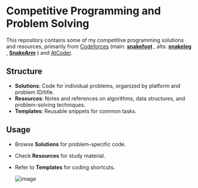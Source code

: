 # Competitive Programming and Problem Solving 

This repository contains some of my competitive programming solutions and resources, primarily from [Codeforces](https://codeforces.com/) (main: [**snakefoot**](https://codeforces.com/profile/snakefoot) , alts: [**snakeleg**](https://codeforces.com/profile/snakeleg) , [**SnakeArm**](https://codeforces.com/profile/SnakeArm) ) and [AtCoder](https://atcoder.jp/users/snakefoot).

## Structure

- **Solutions**: Code for individual problems, organized by platform and problem ID/title.
- **Resources**: Notes and references on algorithms, data structures, and problem-solving techniques.
- **Templates**: Reusable snippets for common tasks.

## Usage

- Browse **Solutions** for problem-specific code.
- Check **Resources** for study material.
- Refer to **Templates** for coding shortcuts.


  ![image](https://github.com/user-attachments/assets/0ed09050-23f8-422e-a8a2-1f739e33ff31)


